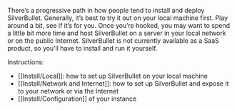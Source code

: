 There’s a progressive path in how people tend to install and deploy SilverBullet. Generally, it’s best to try it out on your local machine first. Play around a bit, see if it’s for you. Once you’re hooked, you may want to spend a little bit more time and host SilverBullet on a server in your local network or on the public Internet. SilverBullet is not currently available as a SaaS product, so you’ll have to install and run it yourself.

Instructions:
* [[Install/Local]]: how to set up SilverBullet on your local machine
* [[Install/Network and Internet]]: how to set up SilverBullet and expose it to your network or via the Internet
* [[Install/Configuration]] of your instance
